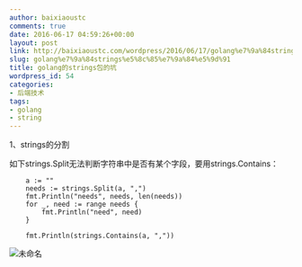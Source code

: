 ```yaml
---
author: baixiaoustc
comments: true
date: 2016-06-17 04:59:26+00:00
layout: post
link: http://baixiaoustc.com/wordpress/2016/06/17/golang%e7%9a%84strings%e5%8c%85%e7%9a%84%e5%9d%91/
slug: golang%e7%9a%84strings%e5%8c%85%e7%9a%84%e5%9d%91
title: golang的strings包的坑
wordpress_id: 54
categories:
- 后端技术
tags:
- golang
- string
---
```


1、strings的分割

如下strings.Split无法判断字符串中是否有某个字段，要用strings.Contains：

    
    	a := ""
    	needs := strings.Split(a, ",")
    	fmt.Println("needs", needs, len(needs))
    	for _, need := range needs {
    		fmt.Println("need", need)
    	}
    
    	fmt.Println(strings.Contains(a, ","))
    
    




![未命名](http://baixiaoustc.com/wordpress/wp-content/uploads/2016/06/未命名.png)
